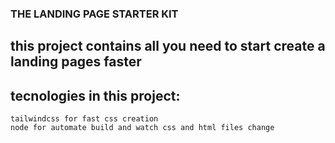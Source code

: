 ### THE LANDING PAGE STARTER KIT

## this project contains all you need to start create a landing pages faster

## tecnologies in this project:

    tailwindcss for fast css creation
    node for automate build and watch css and html files change
